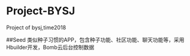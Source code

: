 # Project-BYSJ
Project of bysj,time2018

##Seed
类似种子习惯的APP，包含种子功能、社区功能、聊天功能等，采用Hbuilder开发，Bomb云后台控制数据
